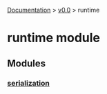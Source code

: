 [Documentation](/docs/documentation.md) >
 [v0.0](/docs/0.0/version.md) >
  runtime

# runtime module

## Modules

### [serialization](serialization/module.md)
